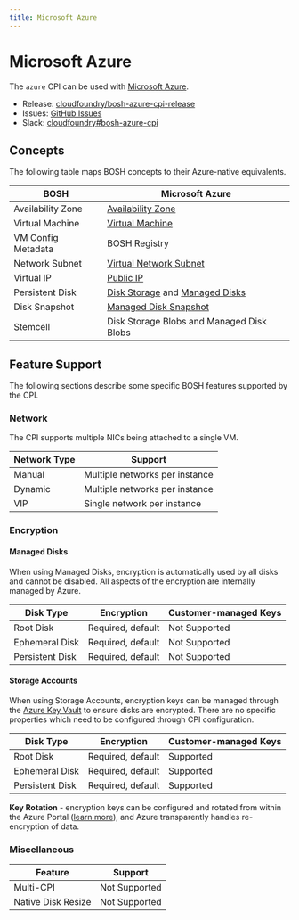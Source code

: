 ```yaml
---
title: Microsoft Azure
---
```


# Microsoft Azure

The `azure` CPI can be used with [Microsoft Azure](https://azure.microsoft.com/).

 * Release: [cloudfoundry/bosh-azure-cpi-release](https://github.com/cloudfoundry/bosh-azure-cpi-release)
 * Issues: [GitHub Issues](https://github.com/cloudfoundry/bosh-azure-cpi-release/issues)
 * Slack: [cloudfoundry#bosh-azure-cpi](https://cloudfoundry.slack.com/messages/bosh-azure-cpi)


## Concepts

The following table maps BOSH concepts to their Azure-native equivalents.

| BOSH | Microsoft Azure |
| ---- | --------------- |
| Availability Zone | [Availability Zone](https://docs.microsoft.com/en-us/azure/availability-zones/az-overview) |
| Virtual Machine | [Virtual Machine](https://docs.microsoft.com/en-us/azure/virtual-machines/linux/sizes) |
| VM Config Metadata | BOSH Registry |
| Network Subnet | [Virtual Network Subnet](https://docs.microsoft.com/en-us/azure/virtual-network/virtual-networks-overview) |
| Virtual IP | [Public IP](https://docs.microsoft.com/en-us/azure/virtual-network/virtual-network-ip-addresses-overview-arm#public-ip-addresses) |
| Persistent Disk | [Disk Storage](https://azure.microsoft.com/en-us/services/storage/disks/) and [Managed Disks](https://azure.microsoft.com/en-us/services/managed-disks/) |
| Disk Snapshot | [Managed Disk Snapshot](https://docs.microsoft.com/en-us/azure/virtual-machines/windows/managed-disks-overview#managed-disk-snapshots) |
| Stemcell | Disk Storage Blobs and Managed Disk Blobs |


## Feature Support

The following sections describe some specific BOSH features supported by the CPI.


### Network

The CPI supports multiple NICs being attached to a single VM.

| Network Type | Support |
| ------------ | ------- |
| Manual | Multiple networks per instance |
| Dynamic | Multiple networks per instance |
| VIP | Single network per instance |


### Encryption


#### Managed Disks

When using Managed Disks, encryption is automatically used by all disks and cannot be disabled. All aspects of the encryption are internally managed by Azure.

| Disk Type | Encryption | Customer-managed Keys |
| --------- | ---------- | --------------------- |
| Root Disk | Required, default | Not Supported |
| Ephemeral Disk | Required, default | Not Supported |
| Persistent Disk | Required, default | Not Supported |


#### Storage Accounts

When using Storage Accounts, encryption keys can be managed through the [Azure Key Vault](https://azure.microsoft.com/en-us/services/key-vault/) to ensure disks are encrypted. There are no specific properties which need to be configured through CPI configuration.

| Disk Type | Encryption | Customer-managed Keys |
| --------- | ---------- | --------------------- |
| Root Disk | Required, default | Supported |
| Ephemeral Disk | Required, default | Supported |
| Persistent Disk | Required, default | Supported |

**Key Rotation** - encryption keys can be configured and rotated from within the Azure Portal ([learn more](https://docs.microsoft.com/en-us/azure/security/azure-security-disk-encryption)), and Azure transparently handles re-encryption of data.


### Miscellaneous

| Feature | Support |
| ------- | ------- |
| Multi-CPI | Not Supported |
| Native Disk Resize | Not Supported |
